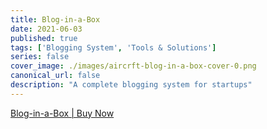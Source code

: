 ```yaml
---
title: Blog-in-a-Box
date: 2021-06-03
published: true
tags: ['Blogging System', 'Tools & Solutions']
series: false
cover_image: ./images/aircrft-blog-in-a-box-cover-0.png
canonical_url: false
description: "A complete blogging system for startups"
---
```


<script src="https://gumroad.com/js/gumroad.js"></script>
<a class="gumroad-button" href="https://gumroad.com/l/zwIVA" target="_blank">Blog-in-a-Box | Buy Now</a>

